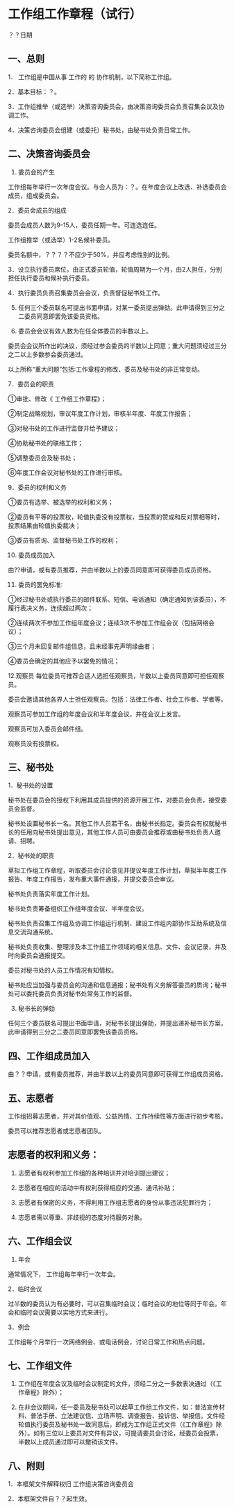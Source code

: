 # 工作组工作章程（试行）
？？日期

## 一、总则
1． 工作组是中国从事 工作的 的 协作机制，以下简称工作组。

2．基本目标：？。

3．工作组推举（或选举）决策咨询委员会，由决策咨询委员会负责召集会议及协调工作。

4．决策咨询委员会组建（或委托）秘书处，由秘书处负责日常工作。

## 二、决策咨询委员会

 1. 委员会的产生
 
工作组每年举行一次年度会议。与会人员为：？。在年度会议上改选、补选委员会成员，组成委员会。

2．委员会成员的组成

委员会成员人数为9-15人，委员任期一年。可连选连任。

工作组推举（或选举）1-2名候补委员。

委员名额中，？？？？不应少于50%，并应考虑性别的比例。

3．设立执行委员席位，由正式委员轮值，轮值周期为一个月，由2人担任，分别担任执行委员和候补执行委员。

4．执行委员负责召集委员会会议，负责督促秘书处工作。

5. 任何三个委员联名可提出书面申请，对某一委员提出弹劾。此申请得到三分之二委员同意即罢免该委员资格。

6. 委员会会议有效人数为在任全体委员的半数以上。

委员会会议所作出的决议，须经过参会委员的半数以上同意；重大问题须经过三分之二以上多数参会委员通过。

以上所称“重大问题”包括∶工作章程的修改、委员及秘书处的非正常变动。

7．委员会的职责

①审批、修改《 工作组工作章程》；

②制定战略规划，审议年度工作计划，审核半年度、年度工作报告；

③对秘书处的工作进行监督并给予建议；

④协助秘书处的联络工作；

⑤调整委员会及秘书处；

⑥年度工作会议对秘书处的工作进行审核。

9．委员的权利和义务

①委员有选举、被选举的权利和义务；

②委员有平等的投票权，轮值执委没有投票权，当投票的赞成和反对票相等时，投票结果由轮值执委裁决；

③委员有质询、监督秘书处工作的权利；

10. 委员成员加入

由??申请，或有委员推荐，并由半数以上的委员同意即可获得委员成员资格。

11. 委员的罢免标准∶

①经过秘书处或执行委员的邮件联系、短信、电话通知（确定通知到该委员），不履行表决义务，连续超过两次；

②连续两次不参加工作组年度会议；连续3次不参加工作组会议（包括网络会议）；

③三个月未回复邮件组信息，且未经事先声明缘由者；

④委员会确定的其他应予以罢免的情况；

12.观察员
每位委员可推荐合适人选担任观察员，半数以上委员同意即可担任观察员。

委员会邀请其他各界人士担任观察员。包括：法律工作者、社会工作者、学者等。

观察员可参加工作组的年度会议和半年度会议，并在会议上发言。

观察员可加入委员会邮件组。

观察员没有投票权。

## 三、秘书处

1．秘书处的设置

秘书处在委员会的授权下利用其成员提供的资源开展工作，对委员会负责，接受委员会监督。

秘书处设置秘书长一名。其他工作人员若干名，由秘书长指定。委员会有权就秘书长的任用向秘书处提出意见，其他工作人员可由委员会推荐或由秘书处负责人邀请、招聘。

2．秘书处的职责

草拟工作组工作章程，听取委员会讨论意见并提议年度工作计划，草拟半年度工作报告、年度工作报告，发布重大事件通报，并提交委员会审议。

秘书处负责落实年度工作计划。

秘书处负责筹备组织工作组年度会议、半年度会议。

秘书处负责召集工作组及协调工作组运行机制、建设工作组内部协作互助系统及信息交流沟通系统。

秘书处负责收集、整理涉及本工作组工作领域的相关信息、文件、会议记录，并及时向委员会通报提交。

委员对秘书处的人员工作情况有知情权。

秘书处应当加强与委员会的沟通和信息通报；秘书处有义务解答委员的质询；秘书处可以委托委员负责对秘书处常务工作的监督。

3. 秘书长的弹劾

任何三个委员联名可提出书面申请，对秘书长提出弹劾，并提出递补秘书长方案，此申请得到三分之二委员同意即罢免该委员资格。

## 四、工作组成员加入

由？？申请，或有委员推荐，并由半数以上的委员同意即可获得工作组成员资格。

## 五、志愿者

工作组招募志愿者，并对其价值观、公益热情、工作持续性等方面进行初步考核。

委员可以推荐志愿者或志愿者团队。

## 志愿者的权利和义务：

1. 志愿者有权利参加工作组的各种培训并对培训提出建议；

2. 志愿者在相应的活动中有权利获得相应的交通、通讯补贴；

3. 志愿者有保密的义务，不得利用工作组志愿者的身份从事违法犯罪行为；

4. 志愿者需以尊重、非歧视的态度对待服务对象。

## 六、工作组会议

1. 年会

通常情况下， 工作组每年举行一次年会。

2．临时会议

过半数的委员认为有必要时，可以召集临时会议；临时会议的地位等同于年会。年会和临时会议需要以实地方式来进行。

3．例会

工作组每个月举行一次网络例会、或电话例会，讨论日常工作和热点问题。

## 七、工作组文件

1. 工作组在年度会议及临时会议制定的文件，须经二分之一多数表决通过（《工作章程》除外）；

2. 在非会议期间，任一委员及秘书处可以起草工作组工作文件，如：普法宣传材料、普法手册、立法建议信、立场声明、调查报告、投诉信、举报信。文件经轮值执行委员及秘书处一致同意后，即成为工作组正式文件（《工作章程》除外）。如有三位以上委员对文件有异议，可提请委员会讨论，经委员会投票，半数以上成员通过即可以撤销该文件。

## 八、附则

1．本框架文件解释权归 工作组决策咨询委员会

2．本框架文件自？？起生效。

